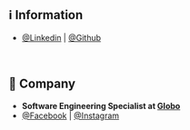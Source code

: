 <!--### Hi there 👋-->

<!--
**mbernardesp/mbernardesp** is a ✨ _special_ ✨ repository because its `README.md` (this file) appears on your GitHub profile.

Here are some ideas to get you started:

- 🔭 I’m currently working on ...
- 🌱 I’m currently learning ...
- 👯 I’m looking to collaborate on ...
- 🤔 I’m looking for help with ...
- 💬 Ask me about ...
- 📫 How to reach me: ...
- 😄 Pronouns: ...
- ⚡ Fun fact: ...
-->

## :information_source: Information
- <a href="https://www.linkedin.com/in/marcelo-bernardes-pinto/" target="_blank">@Linkedin</a> | <a href="https://github.com/mbernardesp" target="_blank">@Github</a>
<br/>

## :office: Company
- **Software Engineering Specialist at [Globo](https://www.globo.com/)**
- [@Facebook](https://www.facebook.com/globo/) | [@Instagram](https://www.instagram.com/somosglobo/)
<br/>
